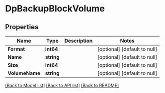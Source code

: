 # DpBackupBlockVolume

## Properties
Name | Type | Description | Notes
------------ | ------------- | ------------- | -------------
**Format** | **int64** |  | [optional] [default to null]
**Name** | **string** |  | [optional] [default to null]
**Size** | **int64** |  | [optional] [default to null]
**VolumeName** | **string** |  | [optional] [default to null]

[[Back to Model list]](../README.md#documentation-for-models) [[Back to API list]](../README.md#documentation-for-api-endpoints) [[Back to README]](../README.md)


